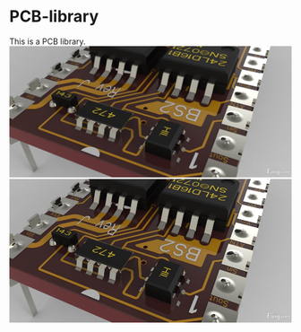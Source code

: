 # PCB-library
This is a PCB library.
![PCB](img/PCB.jpg "PCB")
<img src="img/PCB.jpg" width="550" height="256">
      
